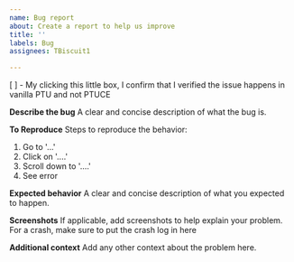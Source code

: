 ```yaml
---
name: Bug report
about: Create a report to help us improve
title: ''
labels: Bug
assignees: TBiscuit1

---
```


[ ] - My clicking this little box, I confirm that I verified the issue happens in vanilla PTU and not PTUCE

**Describe the bug**
A clear and concise description of what the bug is.

**To Reproduce**
Steps to reproduce the behavior:
1. Go to '...'
2. Click on '....'
3. Scroll down to '....'
4. See error

**Expected behavior**
A clear and concise description of what you expected to happen.

**Screenshots**
If applicable, add screenshots to help explain your problem. For a crash, make sure to put the crash log in here

**Additional context**
Add any other context about the problem here.
